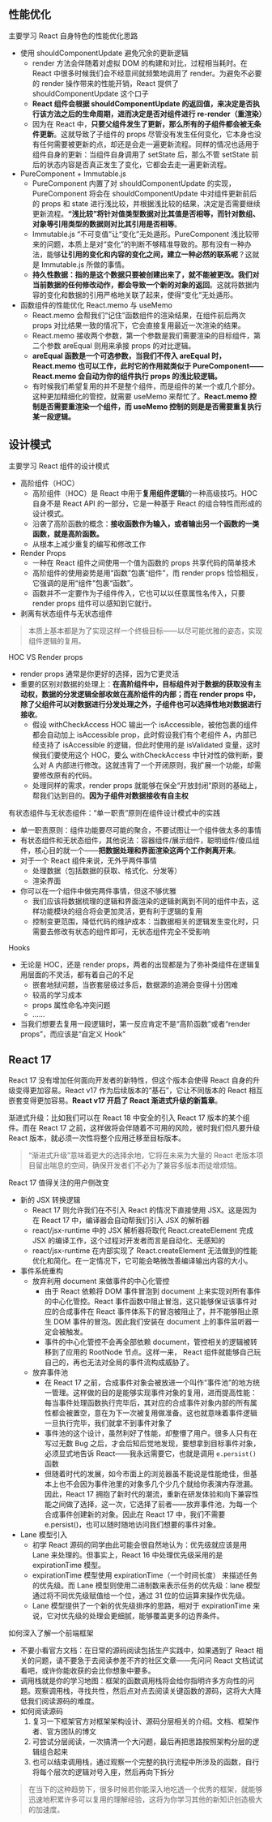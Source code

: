 ## 性能优化
主要学习 React 自身特色的性能优化思路
* 使用 shouldComponentUpdate 避免冗余的更新逻辑
  * render 方法会伴随着对虚拟 DOM 的构建和对比，过程相当耗时。在 React 中很多时候我们会不经意间就频繁地调用了 render。为避免不必要的 render 操作带来的性能开销，React 提供了 shouldComponentUpdate 这个口子
  * **React 组件会根据 shouldComponentUpdate 的返回值，来决定是否执行该方法之后的生命周期，进而决定是否对组件进行 re-render（重渲染）**
  * 因为在 React 中，**只要父组件发生了更新，那么所有的子组件都会被无条件更新**。这就导致了子组件的 props 尽管没有发生任何变化，它本身也没有任何需要被更新的点，却还是会走一遍更新流程。同样的情况也适用于组件自身的更新：当组件自身调用了 setState 后，那么不管 setState 前后的状态内容是否真正发生了变化，它都会去走一遍更新流程。
* PureComponent + Immutable.js
  * PureComponent 内置了对 shouldComponentUpdate 的实现，PureComponent 将会在 shouldComponentUpdate 中对组件更新前后的 props 和 state 进行浅比较，并根据浅比较的结果，决定是否需要继续更新流程。**“浅比较”将针对值类型数据对比其值是否相等，而针对数组、对象等引用类型的数据则对比其引用是否相等**。
  * Immutable.js “不可变值”让“变化”无处遁形。PureComponent 浅比较带来的问题，本质上是对“变化”的判断不够精准导致的。那有没有一种办法，能够**让引用的变化和内容的变化之间，建立一种必然的联系呢**？这就是 Immutable.js 所做的事情。
  * **持久性数据：指的是这个数据只要被创建出来了，就不能被更改。我们对当前数据的任何修改动作，都会导致一个新的对象的返回**。这就将数据内容的变化和数据的引用严格地关联了起来，使得“变化”无处遁形。
* 函数组件的性能优化 React.memo 与 useMemo
  * React.memo 会帮我们“记住”函数组件的渲染结果，在组件前后两次 props 对比结果一致的情况下，它会直接复用最近一次渲染的结果。
  * React.memo 接收两个参数，第一个参数是我们需要渲染的目标组件，第二个参数 areEqual 则用来承接 props 的对比逻辑。
  * **areEqual 函数是一个可选参数，当我们不传入 areEqual 时，React.memo 也可以工作，此时它的作用就类似于 PureComponent——React.memo 会自动为你的组件执行 props 的浅比较逻辑。**
  * 有时候我们希望复用的并不是整个组件，而是组件的某一个或几个部分。这种更加精细化的管控，就需要 useMemo 来帮忙了。**React.memo 控制是否需要重渲染一个组件，而 useMemo 控制的则是是否需要重复执行某一段逻辑。**

## 设计模式
主要学习 React 组件的设计模式
* 高阶组件（HOC）
  * 高阶组件（HOC）是 React 中用于**复用组件逻辑**的一种高级技巧。HOC 自身不是 React API 的一部分，它是一种基于 React 的组合特性而形成的设计模式。
  * 沿袭了高阶函数的概念：**接收函数作为输入，或者输出另一个函数的一类函数，就是高阶函数。**
  * 从根本上减少重复的编写和修改工作
* Render Props
  * 一种在 React 组件之间使用一个值为函数的 props 共享代码的简单技术
  * 高阶组件的使用姿势是用“函数”包裹“组件”，而 render props 恰恰相反，它强调的是用“组件”包裹“函数”。
  * 函数并不一定要作为子组件传入，它也可以以任意属性名传入，只要 render props 组件可以感知到它就行。
* 剥离有状态组件与无状态组件

> 本质上基本都是为了实现这样一个终极目标——以尽可能优雅的姿态，实现组件逻辑的复用。

HOC VS Render props
* render props 通常是你更好的选择，因为它更灵活
* 重要的区别对数据的处理上：**在高阶组件中，目标组件对于数据的获取没有主动权，数据的分发逻辑全部收敛在高阶组件的内部；而在 render props 中，除了父组件可以对数据进行分发处理之外，子组件也可以选择性地对数据进行接收**。
  * 假设 withCheckAccess HOC 输出一个 isAccessible，被他包裹的组件都会自动加上 isAccessible prop，此时假设我们有个老组件 A，内部已经支持了 isAccessible 的逻辑，但此时使用的是 isValidated 变量，这时候我们要使用这个 HOC，要么 withCheckAccess 中针对性的做判断，要么对 A 内部进行修改。这就违背了一个开闭原则，我扩展一个功能，却需要修改原有的代码。
  * 处理同样的需求，render props 就能够在保全“开放封闭”原则的基础上，帮我们达到目的。**因为子组件对数据接收有自主权**

有状态组件与无状态组件：“单一职责”原则在组件设计模式中的实践
* 单一职责原则：组件功能要尽可能的聚合，不要试图让一个组件做太多的事情
* 有状态组件和无状态组件，其他说法：容器组件/展示组件，聪明组件/傻瓜组件，核心目的就一个——**把数据处理和界面渲染这两个工作剥离开来**。
* 对于一个 React 组件来说，无外乎两件事情
  * 处理数据（包括数据的获取、格式化、分发等）
  * 渲染界面
* 你可以在一个组件中做完两件事情，但这不够优雅
  * 我们应该将数据梳理的逻辑和界面渲染的逻辑剥离到不同的组件中去，这样功能模块的组合将会更加灵活，更有利于逻辑的复用
  * 控制变更范围，降低代码的维护成本：当数据相关的逻辑发生变化时，只需要去修改有状态的组件即可，无状态组件完全不受影响

Hooks
* 无论是 HOC，还是 render props，两者的出现都是为了弥补类组件在逻辑复用层面的不灵活，都有着自己的不足
  * 嵌套地狱问题，当嵌套层级过多后，数据源的追溯会变得十分困难
  * 较高的学习成本
  * props 属性命名冲突问题
  * ……
* 当我们想要去复用一段逻辑时，第一反应肯定不是“高阶函数”或者“render props”，而应该是“自定义 Hook”

## React 17
React 17 没有增加任何面向开发者的新特性，但这个版本会使得 React 自身的升级变得更加容易。React v17 作为后续版本的“基石”，它让不同版本的 React 相互嵌套变得更加容易。**React v17 开启了 React 渐进式升级的新篇章**。

渐进式升级：比如我们可以在 React 18 中安全的引入 React 17 版本的某个组件。而在 React 17 之前，这样做将会伴随着不可用的风险，彼时我们但凡要升级 React 版本，就必须一次性将整个应用迁移至目标版本。

> “渐进式升级”意味着更大的选择余地，它将在未来为大量的 React 老版本项目留出喘息的空间，确保开发者们不必为了兼容多版本而徒增烦恼。

React 17 值得关注的用户侧改变
* 新的 JSX 转换逻辑
  * React 17 则允许我们在不引入 React 的情况下直接使用 JSX。这是因为在 React 17 中，编译器会自动帮我们引入 JSX 的解析器
  * react/jsx-runtime 中的 JSX 解析器将取代 React.createElement 完成 JSX 的编译工作，这个过程对开发者而言是自动化、无感知的
  * react/jsx-runtime 在内部实现了 React.createElement 无法做到的性能优化和简化。在一定情况下，它可能会略微改善编译输出内容的大小。
* 事件系统重构
  * 放弃利用 document 来做事件的中心化管控
    * 由于 React 依赖将 DOM 事件冒泡到 document 上来实现对所有事件的中心化管控。React 事件函数中阻止冒泡，这只能够保证该事件对应的合成事件在 React 事件体系下的冒泡被阻止了，并不能够阻止原生 DOM 事件的冒泡。因此我们安装在 document 上的事件监听器一定会被触发。
    * 事件的中心化管控不会再全部依赖 document，管控相关的逻辑被转移到了应用的 RootNode 节点。这样一来， React 组件就能够自己玩自己的，再也无法对全局的事件流构成威胁了。
  * 放弃事件池
    * 在 React 17 之前，合成事件对象会被放进一个叫作“事件池”的地方统一管理。这样做的目的是能够实现事件对象的复用，进而提高性能：每当事件处理函数执行完毕后，其对应的合成事件对象内部的所有属性都会被置空，意在为下一次被复用做准备。这也就意味着事件逻辑一旦执行完毕，我们就拿不到事件对象了
    * 事件池的这个设计，虽然利好了性能，却整懵了用户。很多人只有在写过无数 Bug 之后，才会后知后觉地发现，要想拿到目标事件对象，必须显式地告诉 React——我永远需要它，也就是调用 `e.persist()` 函数
    * 但随着时代的发展，如今市面上的浏览器虽不能说是性能绝佳，但基本上也不会因为事件池里的对象多几个少几个就给你表演内存泄漏。因此，React 17 拥抱了新时代的潮流，重新在研发体验和向下兼容性能之间做了选择，这一次，它选择了前者——放弃事件池，为每一个合成事件创建新的对象。因此在 React 17 中，我们不需要 e.persist()，也可以随时随地访问我们想要的事件对象。
* Lane 模型引入
  * 初学 React 源码的同学由此可能会很自然地认为：优先级就应该是用 Lane 来处理的。但事实上，React 16 中处理优先级采用的是 expirationTime 模型。
  * expirationTime 模型使用 expirationTime（一个时间长度） 来描述任务的优先级。而 Lane 模型则使用二进制数来表示任务的优先级：lane 模型通过将不同优先级赋值给一个位，通过 31 位的位运算来操作优先级。
  * Lane 模型提供了一个新的优先级排序的思路，相对于 expirationTime 来说，它对优先级的处理会更细腻，能够覆盖更多的边界条件。

如何深入了解一个前端框架
* 不要小看官方文档：在日常的源码阅读包括生产实践中，如果遇到了 React 相关的问题，请不要急于去阅读参差不齐的社区文章——先问问 React 文档试试看吧，或许你能收获的会比你想象中要多。
* 调用栈就是你的学习地图：框架的函数调用栈将会给你指明许多方向性的问题。观察调用栈，寻找共性，然后点对点去阅读关键函数的源码，这将大大降低我们阅读源码的难度。
* 如何阅读源码
  1. 复习一下框架官方对框架架构设计、源码分层相关的介绍。文档、框架作者、官方团队的博文
  2. 可尝试分层阅读，一次搞清一个大问题，最后再把思路按照架构分层的逻辑组合起来
  3. 也可以结束调用栈，通过观察一个完整的执行流程中所涉及的函数，自行将每个层次的逻辑对号入座，然后再向下拆分

> 在当下的这种趋势下，很多时候若你能深入地吃透一个优秀的框架，就能够迅速地积累许多可以复用的理解经验，这将为你学习其他的新知识创造极大的加速度。